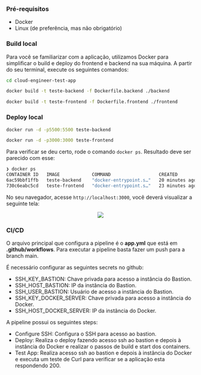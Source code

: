 ### Pré-requisitos<a name="prerequisites"></a>

- Docker
- Linux (de preferência, mas não obrigatório)

### Build local<a name="build"></a>

Para você se familiarizar com a aplicação, utilizamos Docker para simplificar o build e deploy do frontend e backend na sua máquina. A partir do seu terminal, execute os seguintes comandos:

```bash
cd cloud-engineer-test-app
```

```bash
docker build -t teste-backend -f Dockerfile.backend ./backend
```

```bash
docker build -t teste-frontend -f Dockerfile.frontend ./frontend
``` 

### Deploy local<a name="deploy"></a>

```bash
docker run -d -p5500:5500 teste-backend
```

```bash
docker run -d -p3000:3000 teste-frontend
``` 

Para verificar se deu certo, rode o comando `docker ps`. Resultado deve ser parecido com esse:

```bash
❯ docker ps
CONTAINER ID   IMAGE            COMMAND                  CREATED          STATUS          PORTS                                       NAMES
6ac59bbf1ffb   teste-backend    "docker-entrypoint.s…"   20 minutes ago   Up 20 minutes   0.0.0.0:5500->5500/tcp, :::5500->5500/tcp   hardcore_mccarthy
730c6eabc5cd   teste-frontend   "docker-entrypoint.s…"   23 minutes ago   Up 23 minutes   0.0.0.0:3000->3000/tcp, :::3000->3000/tcp   wizardly_pasteur
```

No seu navegador, acesse `http://localhost:3000`, você deverá visualizar a seguinte tela:

<p align="center">
  <a href="http://deepesg.com/" target="blank"><img src="https://snipboard.io/tnBXDd.jpg" /></a>
</p>

### CI/CD

O arquivo principal que configura a pipeline é o **app.yml** que está em **.github/workflows**. Para executar a pipeline basta fazer um push para a branch main.

É necessário configurar as seguintes secrets no github:

- SSH_KEY_BASTION: Chave privada para acesso a instância do Bastion.
- SSH_HOST_BASTION: IP da instância do Bastion.
- SSH_USER_BASTION: Usuário de acesso a instância do Bastion.
- SSH_KEY_DOCKER_SERVER: Chave privada para acesso a instância do Docker.
- SSH_HOST_DOCKER_SERVER: IP da instância do Docker.

A pipeline possui os seguintes steps:

- Configure SSH: Configura o SSH para acesso ao bastion.
- Deploy: Realiza o deploy fazendo acesso ssh ao bastion e depois à instância do Docker e realizar o passos de build e start dos containers.
- Test App: Realiza acesso ssh ao bastion e depois à instância do Docker e executa um teste de Curl para verificar se a aplicação esta respondendo 200.

